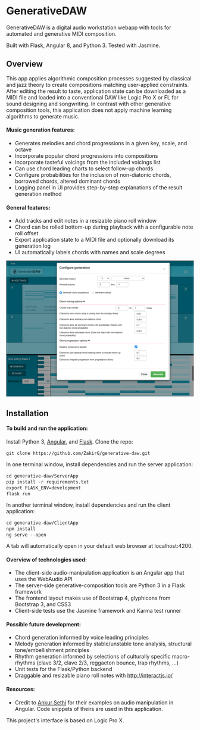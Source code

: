 # GenerativeDAW

GenerativeDAW is a digital audio workstation webapp with tools for automated and generative MIDI composition. 

Built with Flask, Angular 8, and Python 3. Tested with Jasmine.

## Overview

This app applies algorithmic composition processes suggested by classical and jazz theory to create compositions matching user-applied constraints. After editing the result to taste, application state can be downloaded as a MIDI file and loaded into a conventional DAW like Logic Pro X or FL for sound designing and songwriting. In contrast with other generative composition tools, this application does not apply machine learning algorithms to generate music.


#### Music generation features:
- Generates melodies and chord progressions in a given key, scale, and octave
- Incorporate popular chord progressions into compositions
- Incorporate tasteful voicings from the included voicings list
- Can use chord leading charts to select follow-up chords
- Configure probabilities for the inclusion of non-diatonic chords, borrowed chords, altered dominant chords
- Logging panel in UI provides step-by-step explanations of the result generation method

#### General features:
- Add tracks and edit notes in a resizable piano roll window
- Chord can be rolled bottom-up during playback with a configurable note roll offset
- Export application state to a MIDI file and optionally download its generation log
- UI automatically labels chords with names and scale degrees


<!-- <img src="./screenshots/desktopScreenshot.png" alt="App Screenshot on Desktop" width="850"/>  -->

<img src="./screenshots/desktopScreenshot2.png" alt="App Screenshot on Desktop" width="850"/>

## Installation

#### To build and run the application:
Install Python 3, <a href='https://angular.io/guide/quickstart'>Angular</a>, and <a href="http://flask.pocoo.org/docs/1.0/installation/" target="_blank">Flask</a>. Clone the repo:
```
git clone https://github.com/ZakirG/generative-daw.git
```

In one terminal window, install dependencies and run the server application:
```
cd generative-daw/ServerApp
pip install -r requirements.txt
export FLASK_ENV=development
flask run
```

In another terminal window, install dependencies and run the client application:
```
cd generative-daw/ClientApp
npm install
ng serve --open
```
A tab will automatically open in your default web browser at localhost:4200. 

#### Overview of technologies used:
- The client-side audio-manipulation application is an Angular app that uses the WebAudio API
- The server-side generative-composition tools are Python 3 in a Flask framework
- The frontend layout makes use of Bootstrap 4, glyphicons from Bootstrap 3, and CSS3
- Client-side tests use the Jasmine framework and Karma test runner

#### Possible future development:
- Chord generation informed by voice leading principles
- Melody generation informed by stable/unstable tone analysis, structural tone/embellishment principles
- Rhythm generation informed by selections of culturally specific macro-rhythms (clave 3/2, clave 2/3, reggaeton bounce, trap rhythms, ...)
- Unit tests for the Flask/Python backend
- Draggable and resizable piano roll notes with http://interactjs.io/


#### Resources:
- Credit to <a href='https://ankursethi.in/2016/01/13/build-a-sampler-with-angular-2-webaudio-and-webmidi-lesson-1-introduction-to-the-webaudio-api/'>Ankur Sethi</a>
for their examples on audio manipulation in Angular. Code snippets of theirs are used in this application.

This project's interface is based on Logic Pro X.